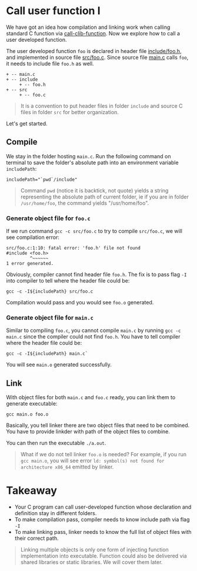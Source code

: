 # Call user function I

We have got an idea how compilation and linking work when calling standard C function via [call-clib-function](../call-clib-function/README.md). Now we explore how to call a user developed function.

The user developed function `foo` is declared in header file [include/foo.h](./include/foo.h), and implemented in source file [src/foo.c](./include/foo.h). Since source file [main.c](./main.c) calls `foo`, it needs to include file `foo.h` as well.

```
+ -- main.c
+ -- include
     + -- foo.h
+ -- src
     + -- foo.c
```

> It is a convention to put header files in folder `include` and source C files in folder `src` for better organization.

Let's get started.

## Compile

We stay in the folder hosting `main.c`. Run the following command on terminal to save the folder's absolute path into an environment variable `includePath`:

```
includePath="`pwd`/include"
```

> Command `pwd` (notice it is backtick, not quote) yields a string representing the absolute path of current folder, ie if you are in folder `/usr/home/foo`, the command yields "/usr/home/foo".

### Generate object file for `foo.c`

If we run command `gcc -c src/foo.c` to try to compile `src/foo.c`, we will see compilation error:
```
src/foo.c:1:10: fatal error: 'foo.h' file not found
#include <foo.h>
         ^~~~~~~
1 error generated.
```

Obviously, compiler cannot find header file `foo.h`. The fix is to pass flag `-I` into compiler to tell where the header file could be:
```
gcc -c -I${includePath} src/foo.c
```

Compilation would pass and you would see `foo.o` generated.

### Generate object file for `main.c`

Similar to compiling `foo.c`, you cannot compile `main.c` by running `gcc -c main.c` since the compiler could not find `foo.h`. You have to tell compiler where the header file could be:
```
gcc -c -I${includePath} main.c`
```

You will see `main.o` generated successfully.

## Link

With object files for both `main.c` and `foo.c` ready, you can link them to generate executable:
```
gcc main.o foo.o
```

Basically, you tell linker there are two object files that need to be combined. You have to provide linkder with path of the object files to combine.

You can then run the executable `./a.out`.

> What if we do not tell linker `foo.o` is needed? For example, if you run `gcc main.o`, you will see error `ld: symbol(s) not found for architecture x86_64` emitted by linker.

# Takeaway

* Your C program can call user-developed function whose declaration and definition stay in different folders.
* To make compilation pass, compiler needs to know include path via flag `-I`
* To make linking pass, linker needs to know the full list of object files with their correct path.

> Linking multiple objects is only one form of injecting function implementation into executable. Function could also be delivered via shared libraries or static libraries. We will cover them later.
